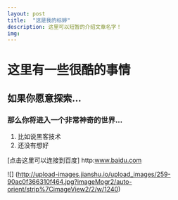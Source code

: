 ```yaml
---
layout: post
title:  "这是我的标婷"
description: 这里可以短暂的介绍文章名字！
img:
---
```


# 这里有一些很酷的事情

## 如果你愿意探索...
 
### 那么你将进入一个非常神奇的世界...

1. 比如说黑客技术
2. 还没有想好

[点击这里可以连接到百度] http:www.baidu.com

![] (http://upload-images.jianshu.io/upload_images/259-90ac0f366310f464.jpg?imageMogr2/auto-orient/strip%7CimageView2/2/w/1240) 
